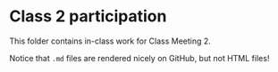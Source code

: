 # Class 2 participation

This folder contains in-class work for Class Meeting 2.

Notice that `.md` files are rendered nicely on GitHub, but not HTML files!
